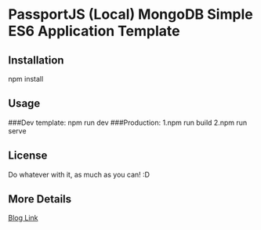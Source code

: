 # PassportJS (Local) MongoDB Simple ES6 Application Template

## Installation
npm install

## Usage

###Dev template:
  npm run dev
###Production:
1.npm run build
2.npm run serve

## License
Do whatever with it, as much as you can! :D

## More  Details
[Blog Link](https://vvek.in/2017/02/06/simple-passportjs-google-oauth-strategy-with-mongodb-es6-style/)
